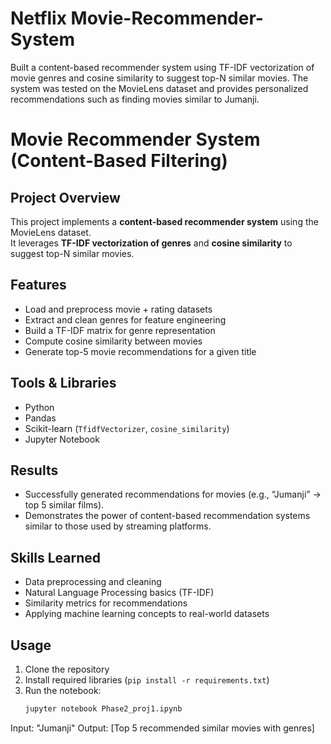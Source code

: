 # Netflix Movie-Recommender-System
Built a content-based recommender system using TF-IDF vectorization of movie genres and cosine similarity to suggest top-N similar movies. The system was tested on the MovieLens dataset and provides personalized recommendations such as finding movies similar to Jumanji. 
# Movie Recommender System (Content-Based Filtering)

##  Project Overview
This project implements a **content-based recommender system** using the MovieLens dataset.  
It leverages **TF-IDF vectorization of genres** and **cosine similarity** to suggest top-N similar movies.

##  Features
- Load and preprocess movie + rating datasets
- Extract and clean genres for feature engineering
- Build a TF-IDF matrix for genre representation
- Compute cosine similarity between movies
- Generate top-5 movie recommendations for a given title

##  Tools & Libraries
- Python
- Pandas
- Scikit-learn (`TfidfVectorizer`, `cosine_similarity`)
- Jupyter Notebook

##  Results
- Successfully generated recommendations for movies (e.g., “Jumanji” → top 5 similar films).
- Demonstrates the power of content-based recommendation systems similar to those used by streaming platforms.

##  Skills Learned
- Data preprocessing and cleaning
- Natural Language Processing basics (TF-IDF)
- Similarity metrics for recommendations
- Applying machine learning concepts to real-world datasets

##  Usage
1. Clone the repository  
2. Install required libraries (`pip install -r requirements.txt`)  
3. Run the notebook:  
   ```bash
   jupyter notebook Phase2_proj1.ipynb


Input: "Jumanji"
Output: [Top 5 recommended similar movies with genres]
